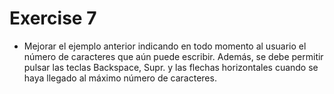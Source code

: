 # Exercise 7

* Mejorar el ejemplo anterior indicando en todo momento al usuario el número de caracteres que aún puede escribir. Además, se debe permitir pulsar las teclas Backspace, Supr. y las flechas horizontales cuando se haya llegado al máximo número de caracteres.